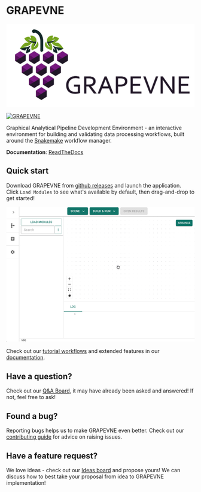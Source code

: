 # GRAPEVNE

![image](./docs/images/banner_white_background.png)

[![GRAPEVNE](https://github.com/kraemer-lab/GRAPEVNE/actions/workflows/GRAPEVNE.yml/badge.svg)](https://github.com/kraemer-lab/GRAPEVNE/actions/workflows/GRAPEVNE.yml)

Graphical Analytical Pipeline Development Environment - an interactive environment for building and validating data processing workflows,
built around the [Snakemake](https://snakemake.github.io/) workflow manager.

**Documentation**: [ReadTheDocs](https://GRAPEVNE.readthedocs.io)

## Quick start

Download GRAPEVNE from [github releases](https://github.com/kraemer-lab/GRAPEVNE/releases) and launch the application. Click `Load Modules` to see what's available by default, then drag-and-drop to get started!

![image](./docs/images/helloworld.gif)

Check out our [tutorial workflows](https://grapevne.readthedocs.io/en/latest/getting_started/quickstart.html) and extended features in our [documentation](https://GRAPEVNE.readthedocs.io).

## Have a question?

Check out our [Q&A Board](https://github.com/kraemer-lab/GRAPEVNE/discussions/categories/q-a), it may have already been asked and answered! If not, feel free to ask!

## Found a bug?

Reporting bugs helps us to make GRAPEVNE even better. Check out our [contributing guide](https://github.com/kraemer-lab/GRAPEVNE/blob/main/CONTRIBUTING.md) for advice on raising issues.

## Have a feature request?

We love ideas - check out our [Ideas board](https://github.com/kraemer-lab/GRAPEVNE/discussions/categories/ideas) and propose yours! We can discuss how to best take your proposal from idea to GRAPEVNE implementation!

